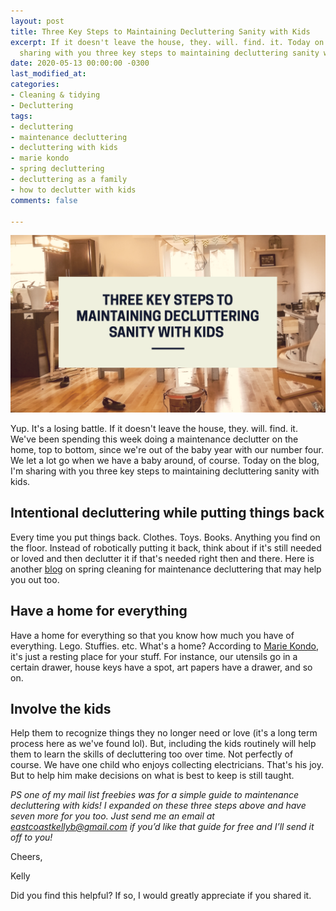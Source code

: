 ```yaml
---
layout: post
title: Three Key Steps to Maintaining Decluttering Sanity with Kids
excerpt: If it doesn't leave the house, they. will. find. it. Today on the blog, I'm
  sharing with you three key steps to maintaining decluttering sanity with kids.
date: 2020-05-13 00:00:00 -0300
last_modified_at: 
categories:
- Cleaning & tidying
- Decluttering
tags:
- decluttering
- maintenance decluttering
- decluttering with kids
- marie kondo
- spring decluttering
- decluttering as a family
- how to declutter with kids
comments: false

---
```

![](/assets/img/20200513_150452_0000.png)

Yup. It's a losing battle. If it doesn't leave the house, they. will. find. it. We've been spending this week doing a maintenance declutter on the home, top to bottom, since we're out of the baby year with our number four. We let a lot go when we have a baby around, of course. Today on the blog, I'm sharing with you three key steps to maintaining decluttering sanity with kids.

## Intentional decluttering while putting things back

Every time you put things back. Clothes. Toys. Books. Anything you find on the floor. Instead of robotically putting it back, think about if it's still needed or loved and then declutter it if that's needed right then and there. Here is another [blog](https://zen.homezada.com/2015/04/20/spring-maintenance-tips-guide-to-decluttering-the-home/) on spring cleaning for maintenance decluttering that may help you out too.

## Have a home for everything

Have a home for everything so that you know how much you have of everything. Lego. Stuffies. etc. What's a home? According to [Marie Kondo](https://www.goodhousekeeping.com/home/organizing/a25846191/what-is-the-konmari-method/), it's just a resting place for your stuff. For instance, our utensils go in a certain drawer, house keys have a spot, art papers have a drawer, and so on.

## Involve the kids

Help them to recognize things they no longer need or love (it's a long term process here as we've found lol). But, including the kids routinely will help them to learn the skills of decluttering too over time. Not perfectly of course. We have one child who enjoys collecting electricians. That's his joy. But to help him make decisions on what is best to keep is still taught.   
   
_PS one of my mail list freebies was for a simple guide to maintenance decluttering with kids! I expanded on these three steps above and have seven more for you too. Just send me an email at eastcoastkellyb@gmail.com if you’d like that guide for free and I’ll send it off to you!_

Cheers,

Kelly

Did you find this helpful? If so, I would greatly appreciate if you shared it.